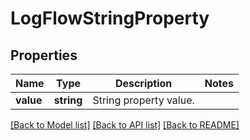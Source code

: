 # LogFlowStringProperty

## Properties
Name | Type | Description | Notes
------------ | ------------- | ------------- | -------------
**value** | **string** | String property value. | 

[[Back to Model list]](../README.md#documentation-for-models) [[Back to API list]](../README.md#documentation-for-api-endpoints) [[Back to README]](../README.md)

